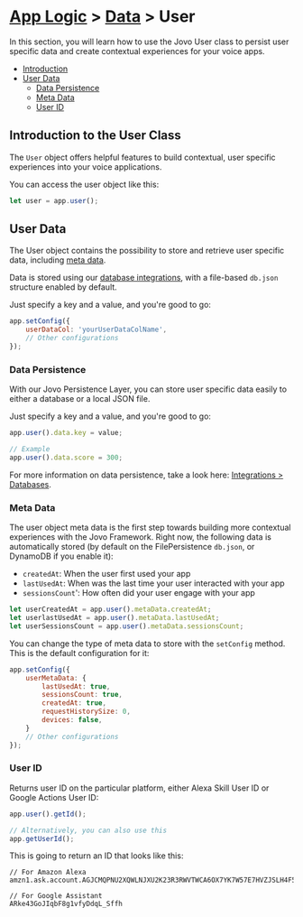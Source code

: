 # [App Logic](../) > [Data](./README.md) > User

In this section, you will learn how to use the Jovo User class to persist user specific data and create contextual experiences for your voice apps.

* [Introduction](#introduction-to-the-user-class)
* [User Data](#user-data)
  * [Data Persistence](#data-persistence)
  * [Meta Data](#meta-data)
  * [User ID](#user-id)


## Introduction to the User Class

The `User` object offers helpful features to build contextual, user specific experiences into your voice applications.

You can access the user object like this:

```javascript
let user = app.user();
```

## User Data

The User object contains the possibility to store and retrieve user specific data, including [meta data](#meta-data).

Data is stored using our [database integrations](https://github.com/jovotech/jovo-framework-nodejs/tree/master/docs/06_integrations/databases), with a file-based `db.json` structure enabled by default.

Just specify a key and a value, and you're good to go:

```javascript
app.setConfig({
    userDataCol: 'yourUserDataColName',
    // Other configurations
});
```


### Data Persistence

With our Jovo Persistence Layer, you can store user specific data easily to either a database or a local JSON file.

Just specify a key and a value, and you're good to go: 

```javascript
app.user().data.key = value;

// Example
app.user().data.score = 300;
```

For more information on data persistence, take a look here: [Integrations > Databases](https://github.com/jovotech/jovo-framework-nodejs/tree/master/docs/06_integrations/databases).


### Meta Data

The user object meta data is the first step towards building more contextual experiences with the Jovo Framework. Right now, the following data is automatically stored (by default on the FilePersistence `db.json`, or DynamoDB if you enable it):

* `createdAt`: When the user first used your app
* `lastUsedAt`: When was the last time your user interacted with your app
* `sessionsCount`': How often did your user engage with your app

```javascript
let userCreatedAt = app.user().metaData.createdAt; 
let userlastUsedAt = app.user().metaData.lastUsedAt; 
let userSessionsCount = app.user().metaData.sessionsCount;
```

You can change the type of meta data to store with the `setConfig` method. This is the default configuration for it:

```javascript
app.setConfig({
    userMetaData: {
        lastUsedAt: true,
        sessionsCount: true,
        createdAt: true,
        requestHistorySize: 0,
        devices: false,
    }
    // Other configurations
});

```

### User ID

Returns user ID on the particular platform, either Alexa Skill User ID or Google Actions User ID:

```javascript
app.user().getId();

// Alternatively, you can also use this
app.getUserId();
```

This is going to return an ID that looks like this:

```
// For Amazon Alexa
amzn1.ask.account.AGJCMQPNU2XQWLNJXU2K23R3RWVTWCA6OX7YK7W57E7HVZJSLH4F5U2JOLYELR4PSDSFGSDSD32YHMRG36CUUAY3G5QI5QFNDZ44V5RG6SBN3GUCNTRHAVT5DSDSD334e34I37N3MP2GDCHO7LL2JL2LVN6UFJ6Q2GEVVKL5HNHOWBBD7ZQDQYWNHYR2BPPWJPTBPBXPIPBVFXA

// For Google Assistant
ARke43GoJIqbF8g1vfyDdqL_Sffh
```
